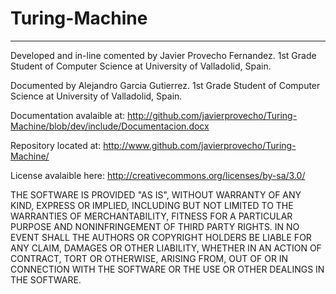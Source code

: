 Turing-Machine
==============
------------------------------------------------------------------------------------

Developed and in-line comented by Javier Provecho Fernandez.
  1st Grade Student of Computer Science at University of Valladolid, Spain.
   	
Documented by Alejandro Garcia Gutierrez.
  1st Grade Student of Computer Science at University of Valladolid, Spain.

Documentation avalaible at:
  http://github.com/javierprovecho/Turing-Machine/blob/dev/include/Documentacion.docx

Repository located at:
  http://www.github.com/javierprovecho/Turing-Machine/

License avalaible here:
  http://creativecommons.org/licenses/by-sa/3.0/

THE SOFTWARE IS PROVIDED "AS IS", WITHOUT WARRANTY OF ANY KIND, EXPRESS OR
IMPLIED, INCLUDING BUT NOT LIMITED TO THE WARRANTIES OF MERCHANTABILITY,
FITNESS FOR A PARTICULAR PURPOSE AND NONINFRINGEMENT OF THIRD PARTY RIGHTS. IN
NO EVENT SHALL THE AUTHORS OR COPYRIGHT HOLDERS BE LIABLE FOR ANY CLAIM,
DAMAGES OR OTHER LIABILITY, WHETHER IN AN ACTION OF CONTRACT, TORT OR
OTHERWISE, ARISING FROM, OUT OF OR IN CONNECTION WITH THE SOFTWARE OR THE USE
OR OTHER DEALINGS IN THE SOFTWARE.
